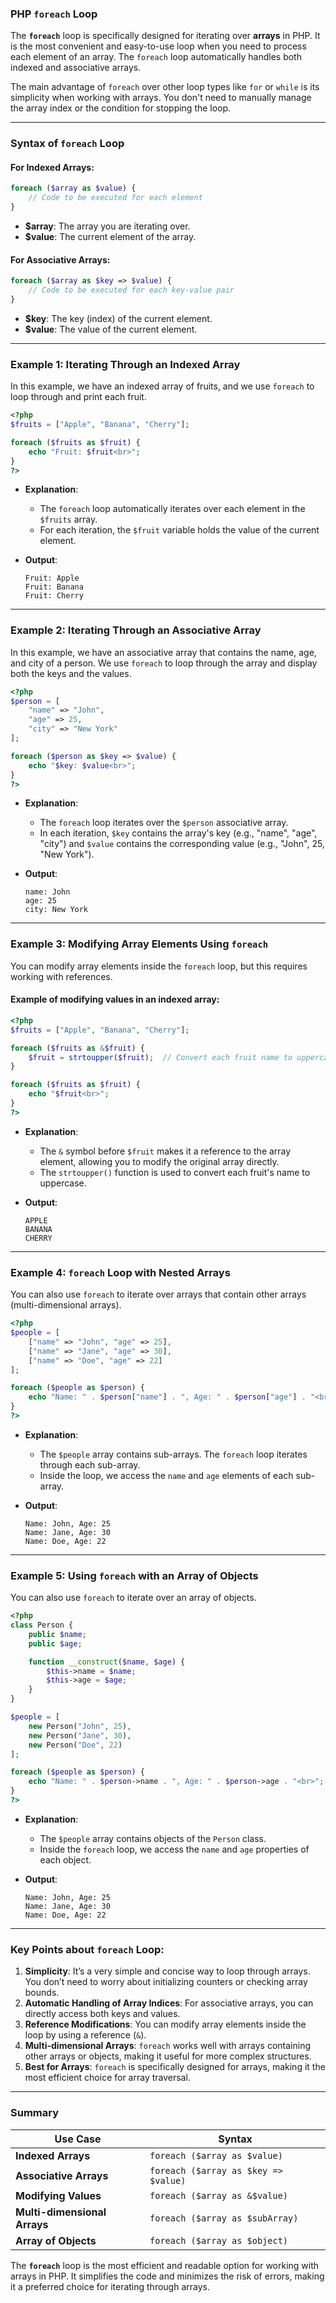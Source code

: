 ### PHP `foreach` Loop

The **`foreach`** loop is specifically designed for iterating over **arrays** in PHP. It is the most convenient and easy-to-use loop when you need to process each element of an array. The `foreach` loop automatically handles both indexed and associative arrays.

The main advantage of `foreach` over other loop types like `for` or `while` is its simplicity when working with arrays. You don't need to manually manage the array index or the condition for stopping the loop.

---

### Syntax of `foreach` Loop

#### For Indexed Arrays:

```php
foreach ($array as $value) {
    // Code to be executed for each element
}
```

- **$array**: The array you are iterating over.
- **$value**: The current element of the array.

#### For Associative Arrays:

```php
foreach ($array as $key => $value) {
    // Code to be executed for each key-value pair
}
```

- **$key**: The key (index) of the current element.
- **$value**: The value of the current element.

---

### Example 1: Iterating Through an Indexed Array

In this example, we have an indexed array of fruits, and we use `foreach` to loop through and print each fruit.

```php
<?php
$fruits = ["Apple", "Banana", "Cherry"];

foreach ($fruits as $fruit) {
    echo "Fruit: $fruit<br>";
}
?>
```

- **Explanation**: 
  - The `foreach` loop automatically iterates over each element in the `$fruits` array.
  - For each iteration, the `$fruit` variable holds the value of the current element.

- **Output**:
  ```
  Fruit: Apple
  Fruit: Banana
  Fruit: Cherry
  ```

---

### Example 2: Iterating Through an Associative Array

In this example, we have an associative array that contains the name, age, and city of a person. We use `foreach` to loop through the array and display both the keys and the values.

```php
<?php
$person = [
    "name" => "John",
    "age" => 25,
    "city" => "New York"
];

foreach ($person as $key => $value) {
    echo "$key: $value<br>";
}
?>
```

- **Explanation**:
  - The `foreach` loop iterates over the `$person` associative array.
  - In each iteration, `$key` contains the array's key (e.g., "name", "age", "city") and `$value` contains the corresponding value (e.g., "John", 25, "New York").

- **Output**:
  ```
  name: John
  age: 25
  city: New York
  ```

---

### Example 3: Modifying Array Elements Using `foreach`

You can modify array elements inside the `foreach` loop, but this requires working with references.

#### Example of modifying values in an indexed array:

```php
<?php
$fruits = ["Apple", "Banana", "Cherry"];

foreach ($fruits as &$fruit) {
    $fruit = strtoupper($fruit);  // Convert each fruit name to uppercase
}

foreach ($fruits as $fruit) {
    echo "$fruit<br>";
}
?>
```

- **Explanation**:
  - The `&` symbol before `$fruit` makes it a reference to the array element, allowing you to modify the original array directly.
  - The `strtoupper()` function is used to convert each fruit's name to uppercase.

- **Output**:
  ```
  APPLE
  BANANA
  CHERRY
  ```

---

### Example 4: `foreach` Loop with Nested Arrays

You can also use `foreach` to iterate over arrays that contain other arrays (multi-dimensional arrays).

```php
<?php
$people = [
    ["name" => "John", "age" => 25],
    ["name" => "Jane", "age" => 30],
    ["name" => "Doe", "age" => 22]
];

foreach ($people as $person) {
    echo "Name: " . $person["name"] . ", Age: " . $person["age"] . "<br>";
}
?>
```

- **Explanation**:
  - The `$people` array contains sub-arrays. The `foreach` loop iterates through each sub-array.
  - Inside the loop, we access the `name` and `age` elements of each sub-array.

- **Output**:
  ```
  Name: John, Age: 25
  Name: Jane, Age: 30
  Name: Doe, Age: 22
  ```

---

### Example 5: Using `foreach` with an Array of Objects

You can also use `foreach` to iterate over an array of objects.

```php
<?php
class Person {
    public $name;
    public $age;

    function __construct($name, $age) {
        $this->name = $name;
        $this->age = $age;
    }
}

$people = [
    new Person("John", 25),
    new Person("Jane", 30),
    new Person("Doe", 22)
];

foreach ($people as $person) {
    echo "Name: " . $person->name . ", Age: " . $person->age . "<br>";
}
?>
```

- **Explanation**:
  - The `$people` array contains objects of the `Person` class.
  - Inside the `foreach` loop, we access the `name` and `age` properties of each object.

- **Output**:
  ```
  Name: John, Age: 25
  Name: Jane, Age: 30
  Name: Doe, Age: 22
  ```

---

### Key Points about `foreach` Loop:

1. **Simplicity**: It’s a very simple and concise way to loop through arrays. You don’t need to worry about initializing counters or checking array bounds.
2. **Automatic Handling of Array Indices**: For associative arrays, you can directly access both keys and values.
3. **Reference Modifications**: You can modify array elements inside the loop by using a reference (`&`).
4. **Multi-dimensional Arrays**: `foreach` works well with arrays containing other arrays or objects, making it useful for more complex structures.
5. **Best for Arrays**: `foreach` is specifically designed for arrays, making it the most efficient choice for array traversal.

---

### Summary

| **Use Case**                 | **Syntax**                                                 |
|------------------------------|------------------------------------------------------------|
| **Indexed Arrays**            | `foreach ($array as $value)`                               |
| **Associative Arrays**        | `foreach ($array as $key => $value)`                       |
| **Modifying Values**          | `foreach ($array as &$value)`                              |
| **Multi-dimensional Arrays**  | `foreach ($array as $subArray)`                            |
| **Array of Objects**          | `foreach ($array as $object)`                              |

The **`foreach`** loop is the most efficient and readable option for working with arrays in PHP. It simplifies the code and minimizes the risk of errors, making it a preferred choice for iterating through arrays.

